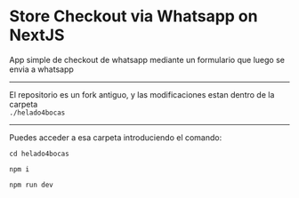 # Store Checkout via Whatsapp on NextJS
App simple de checkout de whatsapp mediante un formulario que luego se envia a whatsapp
<hr>
El repositorio es un fork antiguo, y las modificaciones estan dentro de la carpeta
<code>
./helado4bocas
</code>
<hr>
Puedes acceder a esa carpeta introduciendo el comando:

```
cd helado4bocas

npm i

npm run dev
```
